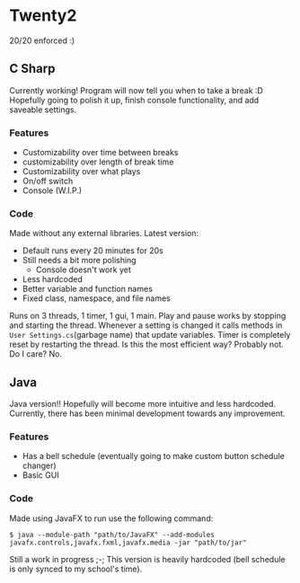 # Twenty2
20/20 enforced :)

## C Sharp
Currently working! Program will now tell you when to take a break :D Hopefully going to polish it up, finish console functionality, and add saveable settings.
### Features
- Customizability over time between breaks
- customizability over length of break time
- Customizability over what plays
- On/off switch
- Console (W.I.P.)
### Code
Made without any external libraries.
Latest version:
- Default runs every 20 minutes for 20s
- Still needs a bit more polishing
    - Console doesn't work yet
- Less hardcoded
- Better variable and function names
- Fixed class, namespace, and file names

Runs on 3 threads, 1 timer, 1 gui, 1 main. Play and pause works by stopping and starting the thread. Whenever a setting is changed it calls methods in `User Settings.cs`(garbage name) that update variables. Timer is completely reset by restarting the thread. Is this the most efficient way? Probably not. Do I care? No.

## Java
Java version!! Hopefully will become more intuitive and less hardcoded. Currently, there has been minimal development towards any improvement.
### Features
- Has a bell schedule (eventually going to make custom button schedule changer)
- Basic GUI
### Code
Made using JavaFX to run use the following command:
```
$ java --module-path "path/to/JavaFX" --add-modules javafx.controls,javafx.fxml,javafx.media -jar "path/to/jar"
```
Still a work in progress ;-;
This version is heavily hardcoded (bell schedule is only synced to my school's time).